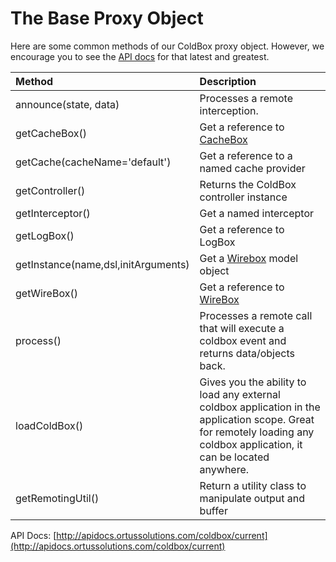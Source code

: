 # The Base Proxy Object

Here are some common methods of our ColdBox proxy object. However, we encourage you to see the [API docs](http://apidocs.ortussolutions.com/coldbox/current) for that latest and greatest.

| Method | Description |
| :--- | :--- |
| announce\(state, data\) | Processes a remote interception. |
| getCacheBox\(\) | Get a reference to [CacheBox](http://wiki.coldbox.org/wiki/CacheBox.cfm) |
| getCache\(cacheName='default'\) | Get a reference to a named cache provider |
| getController\(\) | Returns the ColdBox controller instance |
| getInterceptor\(\) | Get a named interceptor |
| getLogBox\(\) | Get a reference to LogBox |
| getInstance\(name,dsl,initArguments\) | Get a [Wirebox](http://wiki.coldbox.org/wiki/Wirebox.cfm) model object |
| getWireBox\(\) | Get a reference to [WireBox](http://wiki.coldbox.org/wiki/WireBox.cfm) |
| process\(\) | Processes a remote call that will execute a coldbox event and returns data/objects back. |
| loadColdBox\(\) | Gives you the ability to load any external coldbox application in the application scope. Great for remotely loading any coldbox application, it can be located anywhere. |
| getRemotingUtil\(\) | Return a utility class to manipulate output and buffer |

 API Docs: [http://apidocs.ortussolutions.com/coldbox/current](http://apidocs.ortussolutions.com/coldbox/current)

